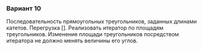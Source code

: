 ### Вариант 10
Последовательность прямоугольных треугольников, заданных длинами катетов. Перегрузка []. 
Реализовать итератор по площадям треугольников. Изменение площади треугольников посредством итератора не должно менять величины его углов.
